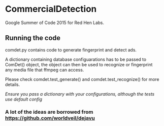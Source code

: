 # CommercialDetection
Google Summer of Code 2015 for Red Hen Labs.

## Running the code

comdet.py contains code to generate fingerprint and detect ads.

A dictionary containing database configuarations has to be passed to ComDet() object, the object can then be used to recognize or fingerprint any media file that ffmpeg can access.

Please check comdet.test_generate() and comdet.test_recognize() for more details. 

*Ensure you pass a dictionary with your configurations, although the tests use default config*

### A lot of the ideas are borrowed from https://github.com/worldveil/dejavu
